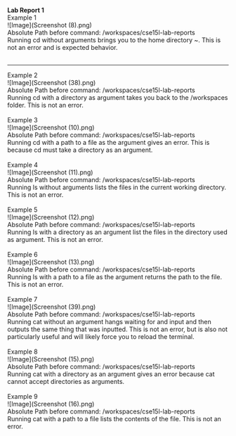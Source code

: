 <b>Lab Report 1 <br></b>
Example 1<br>
![Image](Screenshot (8).png)<br>
Absolute Path before command: /workspaces/cse15l-lab-reports<br>
Running cd without arguments brings you to the home directory ~. This is not an error and is expected behavior. <br><br><hr>
Example 2<br>
![Image](Screenshot (38).png)<br>
Absolute Path before command: /workspaces/cse15l-lab-reports<br>
Running cd with a directory as argument takes you back to the /workspaces folder. This is not an error.<br><br>
Example 3<br>
![Image](Screenshot (10).png)<br>
Absolute Path before command: /workspaces/cse15l-lab-reports<br>
Running cd with a path to a file as the argument gives an error. This is because cd must take a directory as an argument. <br><br>
Example 4<br>
![Image](Screenshot (11).png)<br>
Absolute Path before command: /workspaces/cse15l-lab-reports<br>
Running ls without arguments lists the files in the current working directory. This is not an error. <br><br>
Example 5<br>
![Image](Screenshot (12).png)<br>
Absolute Path before command: /workspaces/cse15l-lab-reports<br>
Running ls with a directory as an argument list the files in the directory used as argument. This is not an error. <br><br>
Example 6<br>
![Image](Screenshot (13).png)<br>
Absolute Path before command: /workspaces/cse15l-lab-reports<br>
Running ls with a path to a file as the argument returns the path to the file. This is not an error. <br><br>
Example 7<br>
![Image](Screenshot (39).png)<br>
Absolute Path before command: /workspaces/cse15l-lab-reports<br>
Running cat without an argument hangs waiting for and input and then outputs the same thing that was inputted. This is not an error, but is also not particularly useful and will likely force you to reload the terminal. <br><br>
Example 8<br>
![Image](Screenshot (15).png)<br>
Absolute Path before command: /workspaces/cse15l-lab-reports<br>
Running cat with a directory as an argument gives an error because cat cannot accept directories as arguments. <br><br>
Example 9<br>
![Image](Screenshot (16).png)<br>
Absolute Path before command: /workspaces/cse15l-lab-reports<br>
Running cat with a path to a file lists the contents of the file. This is not an error. <br><br>




